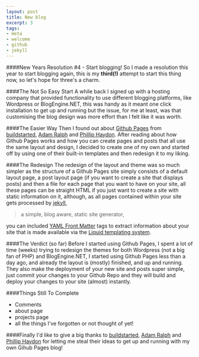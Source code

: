 ```yaml
---
layout: post
title: New blog
excerpt: 3
tags:
- meta
- welcome
- github
- jekyll
---
```


####New Years Resolution #4 - Start blogging!
So I made a resolution this year to start blogging again, this is my **third(!)** attempt to start this thing now, so let's hope for three's a charm.

####The Not So Easy Start
A while back I signed up with a hosting company that provided functionality to use different blogging platforms, like Wordpress or BlogEngine.NET, this was handy as it meant one click installation to get up and running but the issue, for me at least, was that customising the blog design was more effort than I felt like it was worth.

####The Easier Way
Then I found out about [Github Pages](http://pages.github.com "Github Pages") from [buildstarted](http://buildstarted.com "Buildstarted"), [Adam Ralph](http://adamralph.com "Adam Ralph") and [Phillip Haydon](http://www.philliphaydon.com "Phillip Haydon"). After reading about how Github Pages works and how you can create pages and posts that all use the same layout and design, I decided to create one of my own and started off by using one of their built-in templates and then redesign it to my liking.

####The Redesign
The redesign of the layout and theme was so much simpler as the structure of a Github Pages site simply consists of a default layout page, a post layout page (if you want to create a site that displays posts) and then a file for each page that you want to have on your site, all these pages can be straight HTML if you just want to create a site with static information on it, although, as all pages contained within your site gets processed by [jekyll](https://github.com/mojombo/jekyll "jekyll"), 
> a simple, blog aware, static site generator, 

you can included [YAML Front Matter](https://github.com/mojombo/jekyll/wiki/template-data) tags to extract information about your site that is made available via the [Liquid templating system](https://github.com/mojombo/jekyll/wiki/liquid-extensions).

####The Verdict (so far)
Before I started using Github Pages, I spent a lot of time (weeks) trying to redesign the themes for both Wordpress (not a big fan of PHP) and BlogEngine.NET, I started using Github Pages less than a day ago, and already the layout is (mostly) finished, and up and running. They also make the deployment of your new site and posts super simple, just commit your changes to your Github Repo and they will build and deploy your changes to your site (almost) instantly.

####Things Still To Complete 
- Comments
- about page
- projects page
- all the things I've forgotten or not thought of yet!

####Finally
I'd like to give a big thanks to [buildstarted](http://buildstarted.com), [Adam Ralph](http://adamralph.com "Adam Ralph") and [Phillip Haydon](http://www.philliphaydon.com "Phillip Haydon") for letting me steal their ideas to get up and running with my own Gihub Pages blog!
